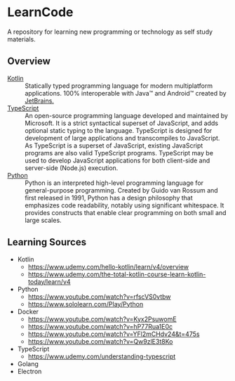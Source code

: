 # LearnCode
A repository for learning new programming or technology as self study materials.

## Overview
<dl>
  <dt><a href="https://kotlinlang.org">Kotlin</a></dt>
  <dd>
    Statically typed programming language for modern multiplatform applications. 100% interoperable with Java™ and Android™ created by <a href="https://tetbrains.com">JetBrains.</a>
  </dd>
  <dt><a href="https://typescriptlang.org">TypeScript</a></dt>
  <dd>
    An open-source programming language developed and maintained by Microsoft. It is a strict syntactical superset of JavaScript, and adds optional static typing to the language. TypeScript is designed for development of large applications and transcompiles to JavaScript. As TypeScript is a superset of JavaScript, existing JavaScript programs are also valid TypeScript programs. TypeScript may be used to develop JavaScript applications for both client-side and server-side (Node.js) execution.
  </dd>
  <dt><a href="https://www.python.org">Python</a></dt>
  <dd>
    Python is an interpreted high-level programming language for general-purpose programming. Created by Guido van Rossum and first released in 1991, Python has a design philosophy that emphasizes code readability, notably using significant whitespace. It provides constructs that enable clear programming on both small and large scales.
  </dd>
</dl>

## Learning Sources
  * Kotlin
    * https://www.udemy.com/hello-kotlin/learn/v4/overview
    * https://www.udemy.com/the-total-kotlin-course-learn-kotlin-today/learn/v4
  * Python
    * https://www.youtube.com/watch?v=rfscVS0vtbw
	* https://www.sololearn.com/Play/Python
  * Docker
    * https://www.youtube.com/watch?v=Kyx2PsuwomE
    * https://www.youtube.com/watch?v=hP77Rua1E0c
    * https://www.youtube.com/watch?v=YFl2mCHdv24&t=475s
    * https://www.youtube.com/watch?v=Qw9zlE3t8Ko
  * TypeScript
    * https://www.udemy.com/understanding-typescript
  * Golang
  * Electron
